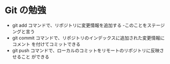 # Git の勉強
- git add コマンドで、リポジトリに変更情報を追加する
    -このことをステージングと言う
- git commit コマンドで、リポジトリのインデックスに追加された変更情報にコメント
を付けてコミットできる
- git push コマンドで、ローカルのコミットをリモートのリポジトリに反映させること
ができる
